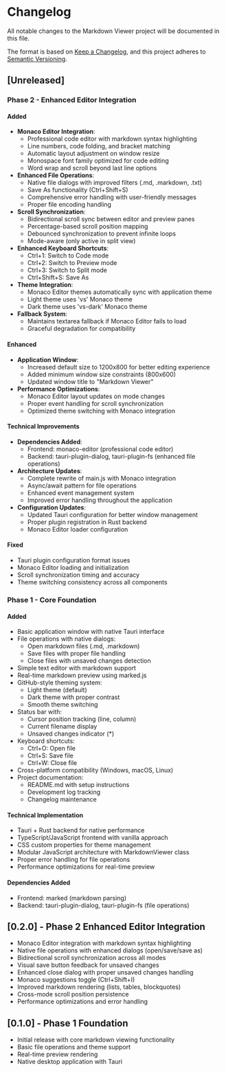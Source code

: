 # Changelog

All notable changes to the Markdown Viewer project will be documented in this file.

The format is based on [Keep a Changelog](https://keepachangelog.com/en/1.0.0/),
and this project adheres to [Semantic Versioning](https://semver.org/spec/v2.0.0.html).

## [Unreleased]

### Phase 2 - Enhanced Editor Integration

#### Added
- **Monaco Editor Integration**:
  - Professional code editor with markdown syntax highlighting
  - Line numbers, code folding, and bracket matching
  - Automatic layout adjustment on window resize
  - Monospace font family optimized for code editing
  - Word wrap and scroll beyond last line options
- **Enhanced File Operations**:
  - Native file dialogs with improved filters (.md, .markdown, .txt)
  - Save As functionality (Ctrl+Shift+S)
  - Comprehensive error handling with user-friendly messages
  - Proper file encoding handling
- **Scroll Synchronization**:
  - Bidirectional scroll sync between editor and preview panes
  - Percentage-based scroll position mapping
  - Debounced synchronization to prevent infinite loops
  - Mode-aware (only active in split view)
- **Enhanced Keyboard Shortcuts**:
  - Ctrl+1: Switch to Code mode
  - Ctrl+2: Switch to Preview mode
  - Ctrl+3: Switch to Split mode
  - Ctrl+Shift+S: Save As
- **Theme Integration**:
  - Monaco Editor themes automatically sync with application theme
  - Light theme uses 'vs' Monaco theme
  - Dark theme uses 'vs-dark' Monaco theme
- **Fallback System**:
  - Maintains textarea fallback if Monaco Editor fails to load
  - Graceful degradation for compatibility

#### Enhanced
- **Application Window**:
  - Increased default size to 1200x800 for better editing experience
  - Added minimum window size constraints (800x600)
  - Updated window title to "Markdown Viewer"
- **Performance Optimizations**:
  - Monaco Editor layout updates on mode changes
  - Proper event handling for scroll synchronization
  - Optimized theme switching with Monaco integration

#### Technical Improvements
- **Dependencies Added**:
  - Frontend: monaco-editor (professional code editor)
  - Backend: tauri-plugin-dialog, tauri-plugin-fs (enhanced file operations)
- **Architecture Updates**:
  - Complete rewrite of main.js with Monaco integration
  - Async/await pattern for file operations
  - Enhanced event management system
  - Improved error handling throughout the application
- **Configuration Updates**:
  - Updated Tauri configuration for better window management
  - Proper plugin registration in Rust backend
  - Monaco Editor loader configuration

#### Fixed
- Tauri plugin configuration format issues
- Monaco Editor loading and initialization
- Scroll synchronization timing and accuracy
- Theme switching consistency across all components

### Phase 1 - Core Foundation

#### Added
- Basic application window with native Tauri interface
- File operations with native dialogs:
  - Open markdown files (.md, .markdown)
  - Save files with proper file handling
  - Close files with unsaved changes detection
- Simple text editor with markdown support
- Real-time markdown preview using marked.js
- GitHub-style theming system:
  - Light theme (default)
  - Dark theme with proper contrast
  - Smooth theme switching
- Status bar with:
  - Cursor position tracking (line, column)
  - Current filename display
  - Unsaved changes indicator (*)
- Keyboard shortcuts:
  - Ctrl+O: Open file
  - Ctrl+S: Save file
  - Ctrl+W: Close file
- Cross-platform compatibility (Windows, macOS, Linux)
- Project documentation:
  - README.md with setup instructions
  - Development log tracking
  - Changelog maintenance

#### Technical Implementation
- Tauri + Rust backend for native performance
- TypeScript/JavaScript frontend with vanilla approach
- CSS custom properties for theme management
- Modular JavaScript architecture with MarkdownViewer class
- Proper error handling for file operations
- Performance optimizations for real-time preview

#### Dependencies Added
- Frontend: marked (markdown parsing)
- Backend: tauri-plugin-dialog, tauri-plugin-fs (file operations)

## [0.2.0] - Phase 2 Enhanced Editor Integration
- Monaco Editor integration with markdown syntax highlighting
- Native file operations with enhanced dialogs (open/save/save as)
- Bidirectional scroll synchronization across all modes
- Visual save button feedback for unsaved changes
- Enhanced close dialog with proper unsaved changes handling
- Monaco suggestions toggle (Ctrl+Shift+I)
- Improved markdown rendering (lists, tables, blockquotes)
- Cross-mode scroll position persistence
- Performance optimizations and error handling

## [0.1.0] - Phase 1 Foundation
- Initial release with core markdown viewing functionality
- Basic file operations and theme support
- Real-time preview rendering
- Native desktop application with Tauri
